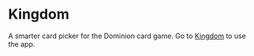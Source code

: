 # Kingdom

A smarter card picker for the Dominion card game. Go to [Kingdom](https://kingdomcard.github.io/app/) to use the app.
